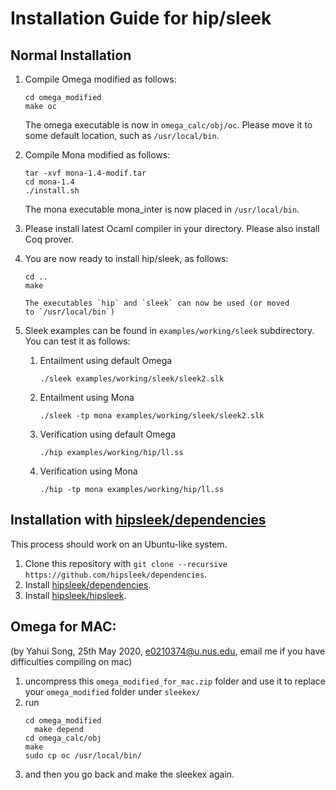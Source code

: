 # Installation Guide for hip/sleek

## Normal Installation
1. Compile Omega modified as follows:
   ```
   cd omega_modified
   make oc
   ```
   The omega executable is now in `omega_calc/obj/oc`.
   Please move it to some default location,
   such as `/usr/local/bin`.

2. Compile Mona modified as follows:
   ```
   tar -xvf mona-1.4-modif.tar
   cd mona-1.4
   ./install.sh
   ```
   The mona executable mona_inter is now placed in
   `/usr/local/bin`.

3. Please install latest Ocaml compiler in your directory.
   Please also install Coq prover.

4. You are now ready to install hip/sleek, as follows:
   ```
   cd ..
   make

   The executables `hip` and `sleek` can now be used (or moved
   to `/usr/local/bin`)

5. Sleek examples can be found in `examples/working/sleek`
   subdirectory. You can test it as follows:

   1. Entailment using default Omega
      ```
      ./sleek examples/working/sleek/sleek2.slk
      ```

   2. Entailment using Mona
      ```
      ./sleek -tp mona examples/working/sleek/sleek2.slk
      ```

   3. Verification using default Omega
      ```
      ./hip examples/working/hip/ll.ss
      ```

   4. Verification using Mona
      ```
      ./hip -tp mona examples/working/hip/ll.ss
      ```

## Installation with [hipsleek/dependencies]
This process should work on an Ubuntu-like system.
1. Clone this repository with `git clone --recursive https://github.com/hipsleek/dependencies`.
1. Install [hipsleek/dependencies].
1. Install [hipsleek/hipsleek].

## Omega for MAC:
(by Yahui Song, 25th May 2020, e0210374@u.nus.edu,
email me if you have difficulties compiling on mac)

1. uncompress this `omega_modified_for_mac.zip` folder and use it to replace your `omega_modified` folder under `sleekex/`
2. run
   ```
   cd omega_modified
     make depend
   cd omega_calc/obj
   make
   sudo cp oc /usr/local/bin/
   ```
3. and then you go back and make the sleekex again.

[hipsleek/dependencies]: https://github.com/hipsleek/dependencies
[hipsleek/hipsleek]: https://github.com/hipsleek/hipsleek